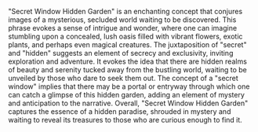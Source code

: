 "Secret Window Hidden Garden" is an enchanting concept that conjures images of a mysterious, secluded world waiting to be discovered. This phrase evokes a sense of intrigue and wonder, where one can imagine stumbling upon a concealed, lush oasis filled with vibrant flowers, exotic plants, and perhaps even magical creatures. The juxtaposition of "secret" and "hidden" suggests an element of secrecy and exclusivity, inviting exploration and adventure. It evokes the idea that there are hidden realms of beauty and serenity tucked away from the bustling world, waiting to be unveiled by those who dare to seek them out. The concept of a "secret window" implies that there may be a portal or entryway through which one can catch a glimpse of this hidden garden, adding an element of mystery and anticipation to the narrative. Overall, "Secret Window Hidden Garden" captures the essence of a hidden paradise, shrouded in mystery and waiting to reveal its treasures to those who are curious enough to find it.
